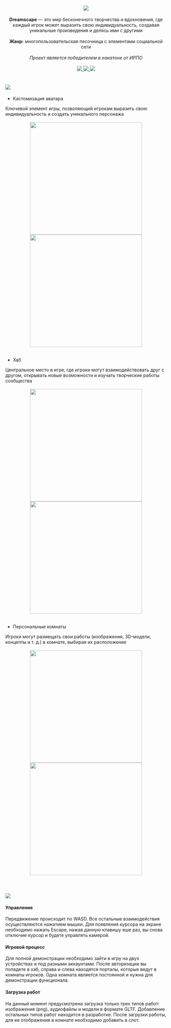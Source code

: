<h1 align=center>
<img src=https://github.com/user-attachments/assets/f55a8ea7-2d18-421f-afee-edd1c90fbab8 />
</h1>

<div align=center>
<b>Dreamscape</b> — это мир бесконечного творчества и вдохновения, где каждый игрок может выразить свою индивидуальность, создавая уникальные произведения и делясь ими с другими
</div>

<div align=center>⠀</div>

<div align=center>
<b>Жанр:</b> многопользовательская песочница с элементами социальной сети
</div>


<div align=center>⠀</div>
<div align=center> <i>Проект является победителем в хакатоне от ИРПО </i> </div>

<div align=center>⠀</div>

<div align=center>
  <a href="https://docs.google.com/presentation/d/1V4U6vSxNRCfyWUvMGfrXBfB7Yool9uh54w5MiqgEXZE/edit?usp=sharing"><img src=https://github.com/user-attachments/assets/36ed2043-e68f-4b7c-9e15-7aef62a33837 /> </a>
  <a href="https://docs.google.com/document/d/1CjfnOfw6ruA4Od-KyRa0oHlIpFJmu7XZ/edit?usp=sharing&ouid=104369285055219336950&rtpof=true&sd=true"><img src=https://github.com/user-attachments/assets/d3a78e63-f0c8-42be-973e-cde986cefed5 /> </a>
<a href="https://drive.google.com/drive/folders/1riuP7ym29B1m_QvwaFlBrGFjLS0RGAEj?usp=sharing"><img src=https://github.com/user-attachments/assets/53165c72-4223-48ce-a03b-db33089bb9fd /> </a>
</div>

<div align=left>
  <h1> 
    <img src=https://github.com/user-attachments/assets/36fc460e-93c8-47dd-ba6a-ccfc14909ab0>
  </h1>
</div>

- Кастомизация аватара
<div>Ключевой элемент игры, позволяющий игрокам выразить свою индивидуальность и создать уникального персонажа</div>
<div align=center>⠀</div>

<div align=center>
  <img src="gifs/аватар1.gif" width="350"/> 
  <img src="gifs/аватар2.gif" width="350"/>
</div>

<div align=center>⠀</div>

- Хаб

<div>Центральное место в игре, где игроки могут взаимодействовать друг с другом, открывать новые возможности и изучать творческие работы сообщества</div>
<div align=center>⠀</div>

<div align=center>
  <img src="gifs/хаб1.gif" width="350"/> 
  <img src="gifs/хаб2.gif" width="350"/>

</div>

<div align=center>⠀</div>

- Персональные комнаты
<div>Игроки могут размещать свои работы (изображения, 3D-модели, концепты и т. д.) в комнате, выбирая их расположение</div>
<div align=center>⠀</div>

<div align=center>
  <img src="gifs/room1.gif" width="350"/> 
  <img src="gifs/room2.gif" width="350"/>
</div>

<div align=center>⠀</div>

<div align=left>
  <h1> 
    <img src=https://github.com/user-attachments/assets/701344eb-d908-4f4d-9ed8-f53345ad1b9a>
  </h1>
</div>

#### Управление
Передвижение происходит по WASD. Все остальные взаимодействия осуществляются нажатием мышки.
Для появления курсора на экране необходимо нажать Escape, нажав данную клавишу еше раз, вы снова отключие курсор и будете управлять камерой. 

#### Игровой процесс
Для полной демонстрации необходимо зайти в игру на двух устройствах и под разными аккаунтами. 
После авторизации вы попадете в хаб, справа и слева находятся порталы, которые ведут в комнаты игроков. Одна комната является постоянной и нужна для демонстрации функционала.

#### Загрузка работ
На данный момент предусмотрена загрузка только трех типов работ: изображения (png), аудиофайлы и модели в формате GLTF. Добавление остальных типов работ находится в разработке.
После загрузки работы, для ее отображения в комнате необходимо добавить в слот. 
